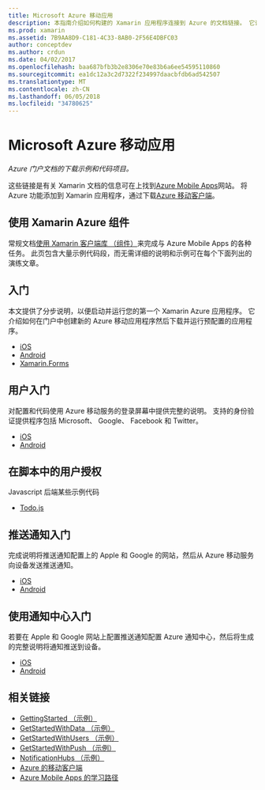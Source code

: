 ```yaml
---
title: Microsoft Azure 移动应用
description: 本指南介绍如何构建的 Xamarin 应用程序连接到 Azure 的文档链接。 它讨论使用 Xamarin Azure 组件、 用户和推送通知。
ms.prod: xamarin
ms.assetid: 7B9AA8D9-C181-4C33-8AB0-2F56E4DBFC03
author: conceptdev
ms.author: crdun
ms.date: 04/02/2017
ms.openlocfilehash: baa687bfb3b2e8306e70e83b6a6ee54595110860
ms.sourcegitcommit: ea1dc12a3c2d7322f234997daacbfdb6ad542507
ms.translationtype: MT
ms.contentlocale: zh-CN
ms.lasthandoff: 06/05/2018
ms.locfileid: "34780625"
---
```

# <a name="microsoft-azure-mobile-apps"></a>Microsoft Azure 移动应用

_Azure 门户文档的下载示例和代码项目。_

<!--
NOTE TO AUTHORS: this page is referenced from
http://azure.microsoft.com/develop/mobile/xamarin/
as https://developer.xamarin.com/guides/cross-platform/data-cloud/mobile-services/
A redirect has been put in place to /mobile-apps/ HOWEVER the /Resources/ .ZIP files are still located in /mobile-services/ so that the following permalinks don't break

The ZIPs in /Resources/ are also referenced by inbound links
Getting Started  http://go.microsoft.com/fwlink/p/?LinkId=331359
Get started with data   http://go.microsoft.com/fwlink/p/?LinkId=331302
Get started with push   http://go.microsoft.com/fwlink/p/?LinkId=331303
Get started with authentication http://go.microsoft.com/fwlink/p/?LinkId=331328
Get started with Notification Hubs  http://go.microsoft.com/fwlink/p/?LinkId=331329
Validate and modify data    http://go.microsoft.com/fwlink/p/?LinkId=331330
-->


这些链接是有关 Xamarin 文档的信息可在上找到[Azure Mobile Apps](https://docs.microsoft.com/azure/app-service-mobile/)网站。
将 Azure 功能添加到 Xamarin 应用程序，通过下载[Azure 移动客户端](https://www.nuget.org/packages/Microsoft.Azure.Mobile.Client/)。

## <a name="working-with-the-xamarin-azure-component"></a>使用 Xamarin Azure 组件

常规文档[使用 Xamarin 客户端库 （组件）](https://docs.microsoft.com/azure/app-service-mobile/app-service-mobile-dotnet-how-to-use-client-library)来完成与 Azure Mobile Apps 的各种任务。 此页包含大量示例代码段，而无需详细的说明和示例可在每个下面列出的演练文章。

## <a name="getting-started"></a>入门

本文提供了分步说明，以便启动并运行您的第一个 Xamarin Azure 应用程序。
它介绍如何在门户中创建新的 Azure 移动应用程序然后下载并运行预配置的应用程序。

-  [iOS](https://docs.microsoft.com/azure/app-service-mobile/app-service-mobile-xamarin-ios-get-started/)
-  [Android](https://docs.microsoft.com/azure/app-service-mobile/app-service-mobile-xamarin-android-get-started/)
-  [Xamarin.Forms](https://docs.microsoft.com/azure/app-service-mobile/app-service-mobile-xamarin-forms-get-started)

<!--
## Validate, Modify and Augment Data in Scripts

Demonstrates how to add server-side scripts to Azure Mobile Services data tables to implement server-side validation and other functionality.

-  [iOS](https://azure.microsoft.com/documentation/articles/mobile-services-dotnet-how-to-use-client-library/#errors)
-  [Android](https://azure.microsoft.com/documentation/articles/mobile-services-dotnet-how-to-use-client-library/#errors)
-->

<!--
## Add Paging to Data

A quick example of paging large sets of data using Skip() and Take().

-  [iOS](https://azure.microsoft.com/documentation/articles/mobile-services-dotnet-how-to-use-client-library/#paging)
-  [Android](https://azure.microsoft.com/documentation/articles/mobile-services-dotnet-how-to-use-client-library/#paging)
-->

## <a name="get-started-with-users"></a>用户入门

对配置和代码使用 Azure 移动服务的登录屏幕中提供完整的说明。 支持的身份验证提供程序包括 Microsoft、 Google、 Facebook 和 Twitter。

-  [iOS](https://azure.microsoft.com/documentation/articles/app-service-mobile-xamarin-ios-get-started-users/)
-  [Android](https://azure.microsoft.com/documentation/articles/app-service-mobile-xamarin-android-get-started-users/)


## <a name="authorize-users-in-scripts"></a>在脚本中的用户授权

Javascript 后端某些示例代码

-  [Todo.js](https://github.com/Azure/azure-mobile-apps-node/blob/master/samples/personal-table/tables/TodoItem.js#L38)


## <a name="get-started-with-push"></a>推送通知入门

完成说明将推送通知配置上的 Apple 和 Google 的网站，然后从 Azure 移动服务向设备发送推送通知。

-  [iOS](https://docs.microsoft.com/azure/app-service-mobile/app-service-mobile-xamarin-ios-get-started-push)
-  [Android](https://docs.microsoft.com/azure/app-service-mobile/app-service-mobile-xamarin-android-get-started-push)


## <a name="get-started-with-notification-hubs"></a>使用通知中心入门

若要在 Apple 和 Google 网站上配置推送通知配置 Azure 通知中心，然后将生成的完整说明将通知推送到设备。

-  [iOS](https://docs.microsoft.com/azure/notification-hubs/xamarin-notification-hubs-ios-push-notification-apns-get-started)
-  [Android](https://docs.microsoft.com/azure/notification-hubs/xamarin-notification-hubs-push-notifications-android-gcm)



## <a name="related-links"></a>相关链接

- [GettingStarted （示例）](https://github.com/xamarin/mobile-samples/tree/master/Azure/GettingStarted)
- [GetStartedWithData （示例）](https://github.com/xamarin/mobile-samples/tree/master/Azure/GetStartedWithData)
- [GetStartedWithUsers （示例）](https://github.com/xamarin/mobile-samples/tree/master/Azure/GetStartedWithUsers)
- [GetStartedWithPush （示例）](https://github.com/xamarin/mobile-samples/tree/master/Azure/GetStartedWithPush)
- [NotificationHubs （示例）](https://github.com/xamarin/mobile-samples/tree/master/Azure/NotificationHubs)
- [Azure 的移动客户端](https://www.nuget.org/packages/Microsoft.Azure.Mobile.Client/)
- [Azure Mobile Apps 的学习路径](https://azure.microsoft.com/documentation/learning-paths/appservice-mobileapps/)

<!--
- [ValidateModifyData (sample)](https://github.com/xamarin/mobile-samples/tree/master/Azure/ValidateModifyData)
-->
